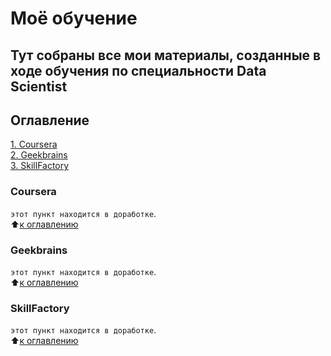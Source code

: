 # Моё обучение
## Тут собраны все мои материалы, созданные в ходе обучения по специальности Data Scientist

## Оглавление  
[1. Coursera](/README.md#Coursera)  
[2. Geekbrains](/README.md#Geekbrains)  
[3. SkillFactory](/README.md#SkillFactory)  

### Coursera  
`этот пункт находится в доработке`.  
:arrow_up:[к оглавлению](https://github.com/alex-sokolov2011/skillfactory_rds/blob/master/README.md#Оглавление)

### Geekbrains
`этот пункт находится в доработке`.  
:arrow_up:[к оглавлению](https://github.com/alex-sokolov2011/skillfactory_rds/blob/master/README.md#Оглавление)

### SkillFactory  
`этот пункт находится в доработке`.  
:arrow_up:[к оглавлению](https://github.com/alex-sokolov2011/skillfactory_rds/blob/master/README.md#Оглавление)